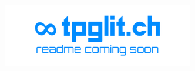 <p align="center">
  <img src="https://github.com/tpglitch/tpglitch/blob/main/cs.png" alt="tpglitch"/>
</p>

